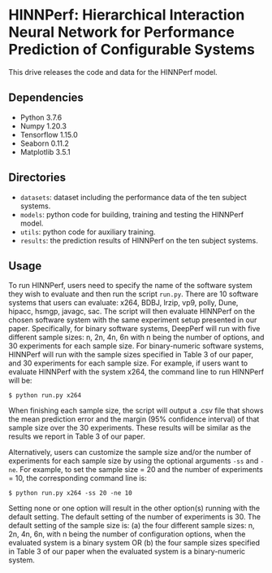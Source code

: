 # HINNPerf: Hierarchical Interaction Neural Network for Performance Prediction of Configurable Systems

This drive releases the code and data for the HINNPerf model.

## Dependencies

+ Python 3.7.6
+ Numpy 1.20.3
+ Tensorflow 1.15.0
+ Seaborn 0.11.2
+ Matplotlib 3.5.1

## Directories

+ `datasets`: dataset including the performance data of the ten subject systems.
+ `models`: python code for building, training and testing the HINNPerf model.
+ `utils`: python code for auxiliary training.
+ `results`: the prediction results of HINNPerf on the ten subject systems.

## Usage

To run HINNPerf, users need to specify the name of the software system they wish to evaluate and then run the script `run.py`. There are 10 software systems that users can evaluate: x264, BDBJ, lrzip, vp9, polly, Dune, hipacc, hsmgp, javagc, sac. The script will then evaluate HINNPerf on the chosen software system with the same experiment setup presented in our paper. Specifically, for binary software systems, DeepPerf will run with five different sample sizes: n, 2n, 4n, 6n with n being the number of options, and 30 experiments for each sample size. For binary-numeric software systems, HINNPerf will run with the sample sizes specified in Table 3 of our paper, and 30 experiments for each sample size. For example, if users want to evaluate HINNPerf with the system x264, the command line to run HINNPerf will be:

```shell
$ python run.py x264
```

When finishing each sample size, the script will output a .csv file that shows the mean prediction error and the margin (95% confidence interval) of that sample size over the 30 experiments. These results will be similar as the results we report in Table 3 of our paper.

Alternatively, users can customize the sample size and/or the number of experiments for each sample size by using the optional arguments `-ss` and `-ne`. For example, to set the sample size = 20 and the number of experiments = 10, the corresponding command line is:

```shell
$ python run.py x264 -ss 20 -ne 10
```

Setting none or one option will result in the other option(s) running with the default setting. The default setting of the number of experiments is 30. The default setting of the sample size is: (a) the four different sample sizes: n, 2n, 4n, 6n, with n being the number of configuration options, when the evaluated system is a binary system OR (b) the four sample sizes specified in Table 3 of our paper when the evaluated system is a binary-numeric system.
